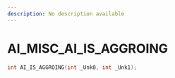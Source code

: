 ```yaml
---
description: No description available 
---
```


# AI_MISC\_AI_IS_AGGROING

```cpp
int AI_IS_AGGROING(int _Unk0, int _Unk1);
```